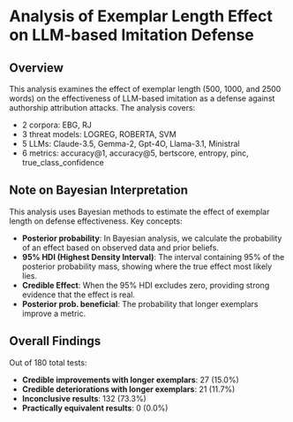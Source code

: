 # Analysis of Exemplar Length Effect on LLM-based Imitation Defense

## Overview

This analysis examines the effect of exemplar length (500, 1000, and 2500 words) on the effectiveness of LLM-based imitation as a defense against authorship attribution attacks. The analysis covers:

- 2 corpora: EBG, RJ
- 3 threat models: LOGREG, ROBERTA, SVM
- 5 LLMs: Claude-3.5, Gemma-2, Gpt-4O, Llama-3.1, Ministral
- 6 metrics: accuracy@1, accuracy@5, bertscore, entropy, pinc, true_class_confidence

## Note on Bayesian Interpretation

This analysis uses Bayesian methods to estimate the effect of exemplar length on defense effectiveness. Key concepts:

- **Posterior probability**: In Bayesian analysis, we calculate the probability of an effect based on observed data and prior beliefs.
- **95% HDI (Highest Density Interval)**: The interval containing 95% of the posterior probability mass, showing where the true effect most likely lies.
- **Credible Effect**: When the 95% HDI excludes zero, providing strong evidence that the effect is real.
- **Posterior prob. beneficial**: The probability that longer exemplars improve a metric.

## Overall Findings

Out of 180 total tests:

- **Credible improvements with longer exemplars**: 27 (15.0%)
- **Credible deteriorations with longer exemplars**: 21 (11.7%)
- **Inconclusive results**: 132 (73.3%)
- **Practically equivalent results**: 0 (0.0%)

